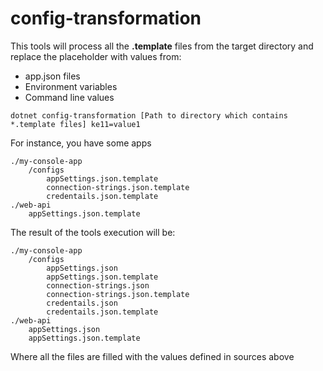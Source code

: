 # config-transformation

This tools will process all the **.template** files from the target directory and replace the placeholder with values from:
- app.json files 
- Environment variables
- Command line values

```
dotnet config-transformation [Path to directory which contains *.template files] ke11=value1
```

For instance, you have some apps
```
./my-console-app
	/configs
		appSettings.json.template
		connection-strings.json.template
		credentails.json.template
./web-api
	appSettings.json.template
```
The result of the tools execution will be:
```
./my-console-app
	/configs
		appSettings.json
		appSettings.json.template
		connection-strings.json
		connection-strings.json.template
		credentails.json
		credentails.json.template
./web-api
	appSettings.json
	appSettings.json.template
```
Where all the files are filled with the values defined in sources above
